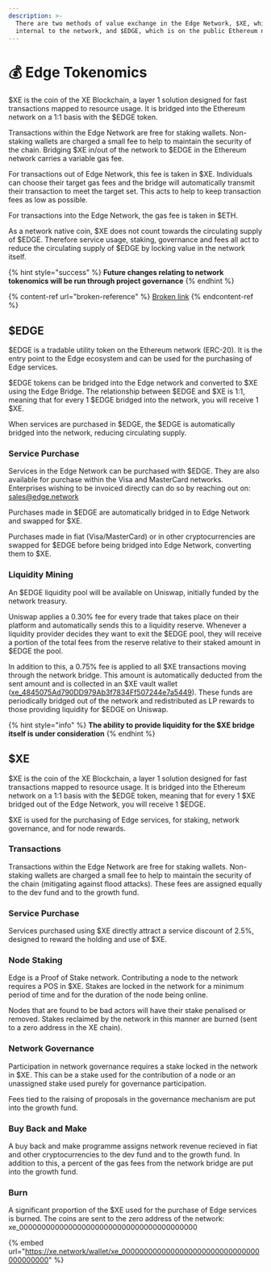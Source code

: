 ```yaml
---
description: >-
  There are two methods of value exchange in the Edge Network, $XE, which is
  internal to the network, and $EDGE, which is on the public Ethereum network.
---
```


# 💰 Edge Tokenomics

$XE is the coin of the XE Blockchain, a layer 1 solution designed for fast transactions mapped to resource usage. It is bridged into the Ethereum network on a 1:1 basis with the $EDGE token.

Transactions within the Edge Network are free for staking wallets. Non-staking wallets are charged a small fee to help to maintain the security of the chain. Bridging $XE in/out of the network to $EDGE in the Ethereum network carries a variable gas fee.

For transactions out of Edge Network, this fee is taken in $XE. Individuals can choose their target gas fees and the bridge will automatically transmit their transaction to meet the target set. This acts to help to keep transaction fees as low as possible.

For transactions into the Edge Network, the gas fee is taken in $ETH.

As a network native coin, $XE does not count towards the circulating supply of $EDGE. Therefore service usage, staking, governance and fees all act to reduce the circulating supply of $EDGE by locking value in the network itself.

{% hint style="success" %}
**Future changes relating to network tokenomics will be run through project governance**
{% endhint %}

{% content-ref url="broken-reference" %}
[Broken link](broken-reference)
{% endcontent-ref %}

## $EDGE

$EDGE is a tradable utility token on the Ethereum network (ERC-20). It is the entry point to the Edge ecosystem and can be used for the purchasing of Edge services.

$EDGE tokens can be bridged into the Edge network and converted to $XE using the Edge Bridge. The relationship between $EDGE and $XE is 1:1, meaning that for every 1 $EDGE bridged into the network, you will receive 1 $XE.

When services are purchased in $EDGE, the $EDGE is automatically bridged into the network, reducing circulating supply.

### Service Purchase

Services in the Edge Network can be purchased with $EDGE. They are also available for purchase within the Visa and MasterCard networks. Enterprises wishing to be invoiced directly can do so by reaching out on: [sales@edge.network](mailto:%20sales@edge.network)

Purchases made in $EDGE are automatically bridged in to Edge Network and swapped for $XE.

Purchases made in fiat (Visa/MasterCard) or in other cryptocurrencies are swapped for $EDGE before being bridged into Edge Network, converting them to $XE.

### Liquidity Mining

An $EDGE liquidity pool will be available on Uniswap, initially funded by the network treasury.

Uniswap applies a 0.30% fee for every trade that takes place on their platform and automatically sends this to a liquidity reserve. Whenever a liquidity provider decides they want to exit the $EDGE pool, they will receive a portion of the total fees from the reserve relative to their staked amount in $EDGE the pool.

In addition to this, a 0.75% fee is applied to all $XE transactions moving through the network bridge. This amount is automatically deducted from the sent amount and is collected in an $XE vault wallet ([xe\_4845075Ad790DD979Ab3f7834Ff507244e7a5449](https://xe.network/wallet/xe\_4845075Ad790DD979Ab3f7834Ff507244e7a5449)). These funds are periodically bridged out of the network and redistributed as LP rewards to those providing liquidity for $EDGE on Uniswap.

{% hint style="info" %}
**The ability to provide liquidity for the $XE bridge itself is under consideration**
{% endhint %}

## $XE

$XE is the coin of the XE Blockchain, a layer 1 solution designed for fast  transactions mapped to resource usage. It is bridged into the Ethereum network on a 1:1 basis with the $EDGE token, meaning that for every 1 $XE bridged out of the Edge Network, you will receive 1 $EDGE.

$XE is used for the purchasing of Edge services, for staking, network governance, and for node rewards.

### Transactions

Transactions within the Edge Network are free for staking wallets. Non-staking wallets are charged a small fee to help to maintain the security of the chain (mitigating against flood attacks). These fees are assigned equally to the dev fund and to the growth fund.

### Service Purchase

Services purchased using $XE directly attract a service discount of 2.5%, designed to reward the holding and use of $XE.

### Node Staking

Edge is a Proof of Stake network. Contributing a node to the network requires a POS in $XE. Stakes are locked in the network for a minimum period of time and for the duration of the node being online.

Nodes that are found to be bad actors will have their stake penalised or removed. Stakes reclaimed by the network in this manner are burned (sent to a zero address  in the XE chain).

### Network Governance

Participation in network governance requires a stake locked in the network in $XE. This can be a stake used for the contribution of a node or an unassigned stake used purely for governance participation.

Fees tied to the raising of proposals in the governance mechanism are put into the growth fund.

### Buy Back and Make

A buy back and make programme assigns network revenue recieved in fiat and other cryptocurrencies to the dev fund and to the growth fund. In addition to this, a percent of the gas fees from the network bridge are put into the growth fund.

### Burn

A significant proportion of the $XE used for the purchase of Edge services is burned. The coins are sent to the zero address of the network: xe\_0000000000000000000000000000000000000000

{% embed url="https://xe.network/wallet/xe_0000000000000000000000000000000000000000" %}
